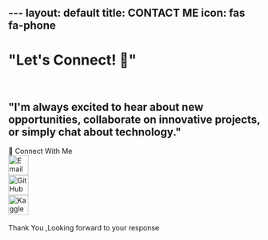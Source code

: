 --- layout: default 
title: CONTACT ME 
icon: fas fa-phone
--- 
<h1>"Let's Connect! 💫"</h1><br> <h2>"I'm always excited to hear about new opportunities, collaborate on innovative projects, or simply chat about technology."</h2> <div class="colorful-container"> <div class="section-title">🔗 Connect With Me</div> <div class="contact-links"> <a href="mailto:weldonkipkoech@email.com" target="_blank"> <img src="https://img.icons8.com/ios-filled/50/000000/new-post.png" alt="Email" width="40"> </a><br> <a href="https://github.com/weldonkipkoech" target="_blank"> <img src="https://img.icons8.com/ios-glyphs/50/000000/github.png" alt="GitHub" width="40"> </a><br> <a href="https://www.kaggle.com/weldonsitienei" target="_blank"> <img src="https://www.kaggle.com/static/images/site-logo.png" alt="Kaggle" width="40"> </a> </div> <br> Thank You ,Looking forward to your response<br>
